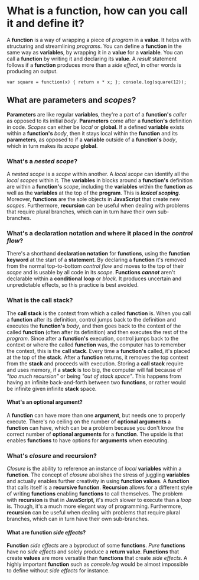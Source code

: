 # What is a **function**, how can you call it and define it?

A **function** is a way of wrapping a piece of _program_ in a **value**. It helps with structuring and streamlining _programs_. You can define a **function** in the same way as **variables**, by wrapping it in a **value** for a **variable**. You can call a **function** by writing it and declaring its **value**. A _result_ statement follows if a **function** produces more than a _side effect_, in other words is producing an output.

`var square = function(x) { return x * x; }; console.log(square(12));`

## What are **parameters** and _scopes_?

**Parameters** are like regular **variables**, they're a part of a **function's** _caller_ as opposed to its initial _body_. **Parameters** come after a **function's** definition in code. _Scopes_ can either be _local_ or **global**. If a defined **variable** exists within a **function's** _body_, then it stays local within the **function** and its **parameters**, as opposed to if a **variable** outside of a **function's** _body_, which in turn makes its _scope_ **global**.

### What's a _nested scope_?

A _nested scope_ is a _scope_ within another. A _local scope_ can identify all the _local scopes_ within it. The **variables** in blocks around a **function's** definition are within a **function's** _scope_, including the **variables** within the **function** as well as the **variables** at the top of the **program**. This is **_lexical scoping_**. Moreover, **functions** are the sole objects in **JavaScript** that create new _scopes_. Furthermore, **recursion** can be useful when dealing with problems that require plural branches, which can in turn have their own sub-branches.

### What's a **declaration notation** and where it placed in the _control flow_?

There's a shorthand **declaration notation** for **functions**, using the **function keyword** at the start of a **statement**. By declaring a **function** it's removed from the normal top-to-bottom _control flow_ and moves to the top of their _scope_ and is usable by all code in its _scope_. **Functions** **_cannot_** aren't declarable within a **conditional loop** or _block_. It produces uncertain and unpredictable effects, so this practice is best avoided.

### What is the **call stack**?

The **call stack** is the context from which a called **function** is. When you call a **function** after its definition, control jumps back to the definition and executes the **function's** _body_, and then goes back to the context of the called **function** (often after its definition) and then executes the rest of the _program_. Since after a **function's** execution, control jumps back to the context or where the called **function** was, the computer has to remember the context, this is the **call stack**. Every time a **function's** called, it's placed at the top of the **stack**. After a **function** returns, it removes the top context from the **stack** and proceeds with execution. Storing a **call stack** require and uses memory, if a **stack** is too big, the computer will fail because of _"too much recursion"_ or being _"out of stack space"_. This happens from having an infinite back-and-forth between two **functions**, or rather would be infinite given infinite **stack** space.

#### What's an **optional argument**?

A **function** can have more than one **argument**, but needs one to properly execute. There's no ceiling on the number of **optional arguments** a **function** can have, which can be a problem because you don't know the correct number of **optional arguments** for a **function**. The upside is that enables **functions** to have options for **arguments** when executing.

### What's _closure_ and **recursion**?

_Closure_ is the ability to reference an instance of _local_ **variables** within a **function**. The concept of _closure_ abolishes the stress of juggling **variables** and actually enables further creativity in using **function values**. A **function** that calls itself is a **recursive function**. **Recursion** allows for a different style of writing **functions** enabling **functions** to call themselves. The problem with **recursion** is that in **JavaScript**, it's much slower to execute than a _loop_ is. Though, it's a much more elegant way of programming. Furthermore, **recursion** can be useful when dealing with problems that require plural branches, which can in turn have their own sub-branches.

#### What are **function** _side effects_?

**Function** _side effects_ are a byproduct of some **functions**. _Pure_ **functions** have no _side effects_ and solely produce a **return value**. **Functions** that create **values** are more versatile than **functions** that create _side effects_. A highly important **function** such as _console.log_ would be almost impossible to define without _side effects_ for instance.
